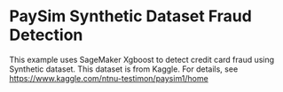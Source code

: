 # PaySim Synthetic Dataset Fraud Detection
This example uses SageMaker Xgboost to detect credit card fraud using Synthetic dataset. This dataset is from Kaggle. For details, see https://www.kaggle.com/ntnu-testimon/paysim1/home
